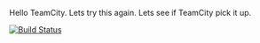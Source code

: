 Hello TeamCity. Lets try this again. Lets see if TeamCity pick it up.

[![Build Status](https://jenkins.codinginfinity.com/buildStatus/icon?job=cos301integrationtestrepo)](https://jenkins.codinginfinity.com/job/cos301integrationtestrepo)
